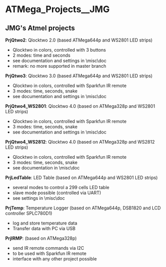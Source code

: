 # ATMega_Projects__JMG

## JMG's Atmel projects


**PrjQtwo2**: Qlocktwo 2.0 (based ATMega644p and WS2801 LED strips)
  * Qlocktwo in colors, controlled with 3 buttons
  * 2 modes: time and seconds
  * see documentation and settings in \misc\doc
  * remark: no more supported in master branch
  
**PrjQtwo3**: Qlocktwo 3.0 (based ATMega644p and WS2801 LED strips)
  * Qlocktwo in colors, controlled with Sparkfun IR remote
  * 3 modes: time, seconds, snake
  * see documentation and settings in \misc\doc

**PrjQtwo4_WS2801**: Qlocktwo 4.0 (based on ATMega328p and WS2801 LED strips)
  * Qlocktwo in colors, controlled with Sparkfun IR remote
  * 3 modes: time, seconds, snake
  * see documentation and settings in \misc\doc

**PrjQtwo4_WS2812**: Qlocktwo 4.0 (based on ATMega328p and WS2812 LED strips)
  * Qlocktwo in colors, controlled with Sparkfun IR remote
  * 3 modes: time, seconds, snake
  * see documentation in \misc\doc

**PrjLedTable**: LED Table (based on ATMega644p and WS2801 LED strips)
   * several modes to control a 299 cells LED table
   * slave mode possible (controlled via UART)
   * see settings in \misc\doc

**PrjTemp**: Temperature Logger (based on ATMega644p, DSB1820 and LCD controller SPLC780D1)
   * log and store temperature data
   * Transfer data with PC via USB

**PrjIRMP**: (based on ATMega328p)
   * send IR remote commands via I2C
   * to be used with Sparkfun IR remote
   * interface with any other project possible